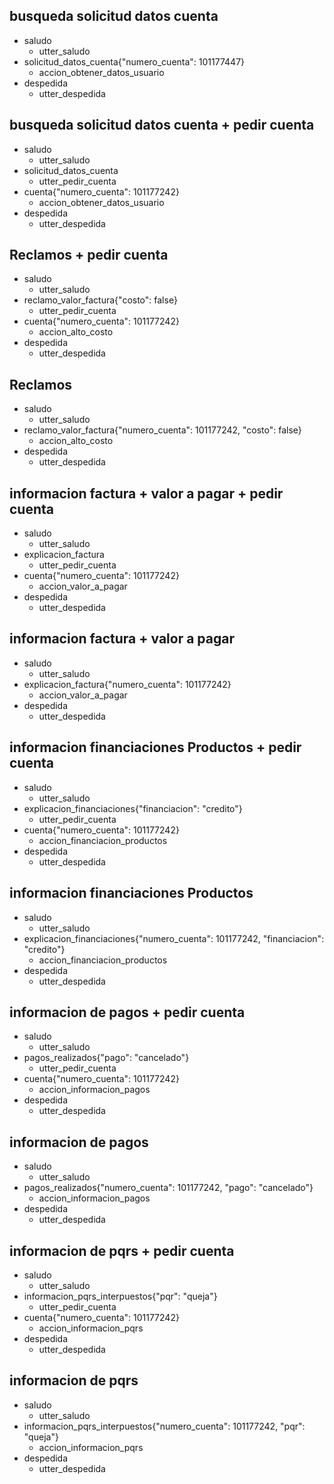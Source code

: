 ## busqueda solicitud datos cuenta
* saludo
  - utter_saludo
* solicitud_datos_cuenta{"numero_cuenta": 101177447}
  - accion_obtener_datos_usuario
* despedida
  - utter_despedida

## busqueda solicitud datos cuenta + pedir cuenta
* saludo
  - utter_saludo
* solicitud_datos_cuenta
  - utter_pedir_cuenta
* cuenta{"numero_cuenta": 101177242}
  - accion_obtener_datos_usuario
* despedida
  - utter_despedida

## Reclamos + pedir cuenta
* saludo
  - utter_saludo
* reclamo_valor_factura{"costo": false}
  - utter_pedir_cuenta
* cuenta{"numero_cuenta": 101177242}
  - accion_alto_costo
* despedida
  - utter_despedida

## Reclamos
* saludo
  - utter_saludo
* reclamo_valor_factura{"numero_cuenta": 101177242, "costo": false}
  - accion_alto_costo
* despedida
  - utter_despedida

## informacion factura + valor a pagar + pedir cuenta
* saludo
  - utter_saludo
* explicacion_factura
  - utter_pedir_cuenta
* cuenta{"numero_cuenta": 101177242}
  - accion_valor_a_pagar
* despedida
  - utter_despedida

## informacion factura + valor a pagar
* saludo
  - utter_saludo
* explicacion_factura{"numero_cuenta": 101177242}
  - accion_valor_a_pagar
* despedida
  - utter_despedida

## informacion financiaciones Productos + pedir cuenta
* saludo
  - utter_saludo
* explicacion_financiaciones{"financiacion": "credito"}
  - utter_pedir_cuenta
* cuenta{"numero_cuenta": 101177242}
  - accion_financiacion_productos
* despedida
  - utter_despedida

## informacion financiaciones Productos
* saludo
  - utter_saludo
* explicacion_financiaciones{"numero_cuenta": 101177242, "financiacion": "credito"}
  - accion_financiacion_productos
* despedida
  - utter_despedida

## informacion de pagos + pedir cuenta
* saludo
  - utter_saludo
* pagos_realizados{"pago": "cancelado"} 
  - utter_pedir_cuenta
* cuenta{"numero_cuenta": 101177242}
  - accion_informacion_pagos
* despedida
  - utter_despedida

## informacion de pagos
* saludo
  - utter_saludo
* pagos_realizados{"numero_cuenta": 101177242, "pago": "cancelado"}
  - accion_informacion_pagos
* despedida
  - utter_despedida

## informacion de pqrs + pedir cuenta
* saludo
  - utter_saludo
* informacion_pqrs_interpuestos{"pqr": "queja"} 
  - utter_pedir_cuenta
* cuenta{"numero_cuenta": 101177242}
  - accion_informacion_pqrs
* despedida
  - utter_despedida

## informacion de pqrs
* saludo
  - utter_saludo
* informacion_pqrs_interpuestos{"numero_cuenta": 101177242, "pqr": "queja"}
  - accion_informacion_pqrs
* despedida
  - utter_despedida
